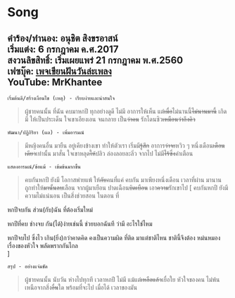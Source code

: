 # Song
__คำร้อง/ทำนอง: อนุชิต สิงขรอาสน์  
เริ่มแต่ง: 6 กรกฎาคม ค.ศ.2017  
สงวนลิขสิทธิ์: เริ่มเผยแพร่ 21 กรกฎาคม พ.ศ.2560  
เฟซบุ๊ค: [เพจเขียนฝันวันล่ะเพลง](https://m.facebook.com/story.php?story_fbid=804845403022370&substory_index=0&id=466377473535833)  
YouTube: MrKhantee__ 
-------
```
เริ่มต้นดี/สร้างเงื่อนไข (เหตุ) - เรียบง่ายและน่าสนใจ
```
> ผู้ชายคนนั้น ที่ฉัน คบมาหกปี
ทุกอย่างดูดี ไม่มี อาการให้เห็น
แต่~~เมื่อ~~ไม่นานนี้~~ไม่นานมานี้~~ เกิดมี ให้เป็นประเด็น
ใจเขาเอียงเอน จนกลาย เป็น~~ว่าคน~~ รักโดนซิว~~เหมือนว่าถึงคิว~~
```
พัฒนา/ปฏิกิริยา (ผล) - เพิ่มอารมณ์
```
> มีหญิงคนอื่น มายืน อยู่เคียงข้างเขา
ทำให้ตัวเรา เริ่มมี~~รู้สึก~~ อาการ~~ว่าจะ~~หวิว ๆ
หนึ่งเดือน~~เดือนเดียว~~เท่านั้น มาสั่น ใจเขาหลุด~~ให้~~ปลิว
ล่องลอยละลิ่ว จากไป ไม่มี~~ไร้ซึ่ง~~คำเตือน
```
แสดงอารมณ์/ข้อแม้ - เข้มข้นมากขึ้น
```
> คบกันหกปี ยังมี โอกาสพ่ายแพ้
ให้~~กับ~~คนที่แค่ คบกัน มาเพียงหนึ่งเดือน
เวลาที่ผ่าน มานาน ถูกทำให้~~มานั้นลบ~~เลือน
จากผู้มาเยือน ปาดเฉือน~~บิดเบือน~~ เอา~~ความ~~รักเขาไป
[
คบกันหกปี ยังมี ความไม่แน่นอน
เป็นสิ่งช่วยสอน ในตอน ที่

หกปีจบกัน ส่วน(กับ)ฉัน ที่ต้องเริ่มใหม่

หกปีที่คบ ช่างจบ กัน(ได้)ง่ายเช่นนี้
ช่วยบอกฉันที ว่ามี อะไรใช่ไหม

หกปีจบไป ซึ่งไว เกิน(ยิ่ง)กว่าคาดคิด
คงเป็นความผิด ที่ติด มาแต่ชาติไหน
ชาตินี้จึงต้อง หม่นหมอง เรื่องของหัวใจ
พลัดพรากกันไกล      
]
```
สรุป - อย่างแจ่มชัด
```
> ผู้ชายคนนั้น นับวัน ห่างไปทุกที
เวลาหกปี ไม่มี แม้แต่~~เหลือแล้ว~~เยื่อใย
หัวใจของคน ไม่พ้น เหนือจากสิ่ง~~อื่น~~ใด
พร้อมที่จะไป เมื่อได้ เวลาของมัน
